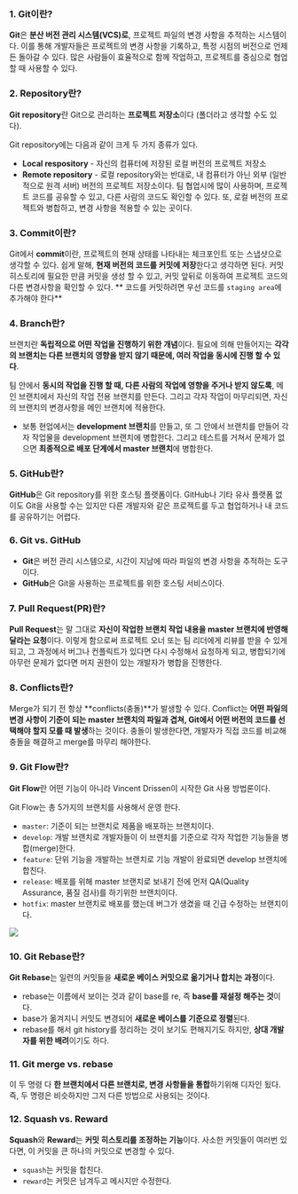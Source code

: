 ### 1. Git이란?

**Git**은 **분산 버전 관리 시스템(VCS)로**, 프로젝트 파일의 변경 사항을 추적하는 시스템이다.
이를 통해 개발자들은 프로젝트의 변경 사항을 기록하고, 특정 시점의 버전으로 언제든 돌아갈 수 있다.
많은 사람들이 효율적으로 함께 작업하고, 프로젝트를 중심으로 협업할 때 사용할 수 있다.

### 2. Repository란?

**Git repository**란 Git으로 관리하는 **프로젝트 저장소**이다 (폴더라고 생각할 수도 있다).

Git repository에는 다음과 같이 크게 두 가지 종류가 있다.

- **Local respository** - 자신의 컴퓨터에 저장된 로컬 버전의 프로젝트 저장소
- **Remote repository** - 로컬 repository와는 반대로, 내 컴퓨터가 아닌 외부 (일반적으로 원격 서버) 버전의 프로젝트 저장소이다. 팀 협업시에 많이 사용하며, 프로젝트 코드를 공유할 수 있고, 다른 사람의 코드도 확인할 수 있다. 또, 로컬 버전의 프로젝트와 병합하고, 변경 사항을 적용할 수 있는 곳이다.

### 3. Commit이란?

Git에서 **commit**이란, 프로젝트의 현재 상태를 나타내는 체크포인트 또는 스냅샷으로 생각할 수 있다.
쉽게 말해, **현재 버전의 코드를 커밋에 저장**한다고 생각하면 된다. 커밋 히스토리에 필요한 만큼 커밋을 생성 할 수 있고, 커밋 앞뒤로 이동하여 프로젝트 코드의 다른 변경사항을 확인할 수 있다.
** 코드를 커밋하려면 우선 코드를 `staging area`에 추가해야 한다**

### 4. Branch란?

브랜치란 **독립적으로 어떤 작업을 진행하기 위한 개념**이다. 필요에 의해 만들어지는 **각각의 브랜치는 다른 브랜치의 영향을 받지 않기 때문에, 여러 작업을 동시에 진행 할 수 있다**. 

팀 안에서 **동시의 작업을 진행 할 때, 다른 사람의 작업에 영향을 주거나 받지 않도록**, 메인 브랜치에서 자신의 작업 전용 브랜치를 만든다. 그리고 각자 작업이 마무리되면, 자신의 브랜치의 변경사항을 메인 브랜치에 적용한다.

* 보통 현업에서는 **development 브랜치**를 만들고, 또 그 안에서 브랜치를 만들어 각자 작업물을 development 브랜치에 병합한다. 그리고 테스트를 거쳐서 문제가 없으면 **최종적으로 배포 단계에서 master 브랜치**에 병합한다.

### 5. GitHub란?

**GitHub**은 Git repository를 위한 호스팅 플랫폼이다. GitHub나 기타 유사 플랫폼 없이도 Git을 사용할 수는 있지만 다른 개발자와 같은 프로젝트를 두고 협업하거나 내 코드를 공유하기는 어렵다.

### 6. Git vs. GitHub

- **Git**은 버전 관리 시스템으로, 시간이 지남에 따라 파일의 변경 사항을 추적하는 도구이다.
- **GitHub**은 Git을 사용하는 프로젝트를 위한 호스팅 서비스이다.

### 7. Pull Request(PR)란?

**Pull Request**는 말 그대로 **자신이 작업한 브랜치 작업 내용을 master 브랜치에 반영해달라는 요청**이다. 이렇게 함으로써 프로젝트 오너 또는 팀 리더에게 리뷰를 받을 수 있게 되고, 그 과정에서 버그나 컨플릭트가 있다면 다시 수정해서 요청하게 되고, 병합되기에 아무런 문제가 없다면 머지 권한이 있는 개발자가 병합을 진행한다.

### 8. Conflicts란?

Merge가 되기 전 항상 **conflicts(충돌)**가 발생할 수 있다. Conflict는 **어떤 파일의 변경 사항이 기준이 되는 master 브랜치의 파일과 겹쳐, Git에서 어떤 버전의 코드를 선택해야 할지 모를 때 발생**하는 것이다.
충돌이 발생한다면, 개발자가 직접 코드를 비교해 충돌을 해결하고 merge를 마무리 해야한다.

### 9. Git Flow란?

**Git Flow**란 어떤 기능이 아니라 Vincent Drissen이 시작한 Git 사용 방법론이다.

Git Flow는 총 5가지의 브랜치를 사용해서 운영 한다.

- `master`: 기준이 되는 브랜치로 제품을 배포하는 브랜치이다.
- `develop`: 개발 브랜치로 개발자들이 이 브랜치를 기준으로 각자 작업한 기능들을 병합(merge)한다.
- `feature`: 단위 기능을 개발하는 브랜치로 기능 개발이 완료되면 develop 브랜치에 합친다.
- `release`: 배포를 위해 master 브랜치로 보내기 전에 먼저 QA(Quality Assurance, 품질 검사)를 하기위한 브랜치이다.
- `hotfix`: master 브랜치로 배포를 했는데 버그가 생겼을 때 긴급 수정하는 브랜치이다.

![](https://s3.us-west-2.amazonaws.com/secure.notion-static.com/47291df0-67c0-444e-96c7-78833139c438/_2020-12-30__12.22.46.png?X-Amz-Algorithm=AWS4-HMAC-SHA256&X-Amz-Credential=AKIAT73L2G45O3KS52Y5%2F20210217%2Fus-west-2%2Fs3%2Faws4_request&X-Amz-Date=20210217T110730Z&X-Amz-Expires=86400&X-Amz-Signature=3f528f9b9b8487b35a31d005cf35892c66554e8b16df74c1f29a00e46de83811&X-Amz-SignedHeaders=host&response-content-disposition=filename%20%3D%22_2020-12-30__12.22.46.png%22)

### 10. Git Rebase란?

**Git Rebase**는 일련의 커밋들을 **새로운 베이스 커밋으로 옮기거나 합치는 과정**이다.

- rebase는 이름에서 보이는 것과 같이 base를 re, 즉 **base를 재설정 해주는 것**이다.
- base가 옮겨지니 커밋도 변경되어 **새로운 베이스를 기준으로 정렬**된다.
- rebase를 해서 git history를 정리하는 것이 보기도 편해지기도 하지만, **상대 개발자를 위한 배려**이기도 하다.

### 11. Git merge vs. rebase

이 두 명령 다 **한 브랜치에서 다른 브랜치로, 변경 사항들을 통합**하기위해 디자인 됬다.
즉, 두 명령은 비슷하지만 그저 다른 방법으로 사용되는 것이다.

### 12. Squash vs. Reward

**Squash**와 **Reward**는 **커밋 히스토리를 조정하는 기능**이다.
사소한 커밋들이 여러번 있다면, 이 커밋을 큰 하나의 커밋으로 변경할 수 있다.

- `squash`는 커밋을 합친다.
- `reward`는 커밋은 남겨두고 메시지만 수정한다.
